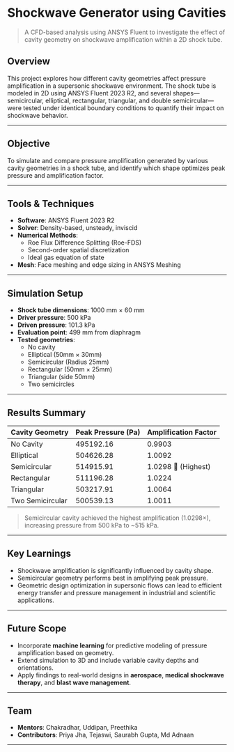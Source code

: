 #  Shockwave Generator using Cavities

> A CFD-based analysis using ANSYS Fluent to investigate the effect of cavity geometry on shockwave amplification within a 2D shock tube.

##  Overview

This project explores how different cavity geometries affect pressure amplification in a supersonic shockwave environment. The shock tube is modeled in 2D using ANSYS Fluent 2023 R2, and several shapes—semicircular, elliptical, rectangular, triangular, and double semicircular—were tested under identical boundary conditions to quantify their impact on shockwave behavior.

---

##  Objective

To simulate and compare pressure amplification generated by various cavity geometries in a shock tube, and identify which shape optimizes peak pressure and amplification factor.

---

##  Tools & Techniques

- **Software**: ANSYS Fluent 2023 R2  
- **Solver**: Density-based, unsteady, inviscid  
- **Numerical Methods**:
  - Roe Flux Difference Splitting (Roe-FDS)
  - Second-order spatial discretization
  - Ideal gas equation of state
- **Mesh**: Face meshing and edge sizing in ANSYS Meshing

---

##  Simulation Setup

- **Shock tube dimensions**: 1000 mm × 60 mm
- **Driver pressure**: 500 kPa  
- **Driven pressure**: 101.3 kPa  
- **Evaluation point**: 499 mm from diaphragm  
- **Tested geometries**:
  - No cavity
  - Elliptical (50mm × 30mm)
  - Semicircular (Radius 25mm)
  - Rectangular (50mm × 25mm)
  - Triangular (side 50mm)
  - Two semicircles

---

##  Results Summary

| Cavity Geometry       | Peak Pressure (Pa) | Amplification Factor |
|-----------------------|--------------------|-----------------------|
| No Cavity             | 495192.16          | 0.9903                |
| Elliptical            | 504626.28          | 1.0092                |
| Semicircular          | 514915.91          | 1.0298 🚀 (Highest)   |
| Rectangular           | 511196.28          | 1.0224                |
| Triangular            | 503217.91          | 1.0064                |
| Two Semicircular      | 500539.13          | 1.0011                |

>  Semicircular cavity achieved the highest amplification (1.0298×), increasing pressure from 500 kPa to ~515 kPa.


---

##  Key Learnings

- Shockwave amplification is significantly influenced by cavity shape.
- Semicircular geometry performs best in amplifying peak pressure.
- Geometric design optimization in supersonic flows can lead to efficient energy transfer and pressure management in industrial and scientific applications.

---

##  Future Scope

- Incorporate **machine learning** for predictive modeling of pressure amplification based on geometry.
- Extend simulation to 3D and include variable cavity depths and orientations.
- Apply findings to real-world designs in **aerospace**, **medical shockwave therapy**, and **blast wave management**.

---

##  Team

- **Mentors**: Chakradhar, Uddipan, Preethika  
- **Contributors**: Priya Jha, Tejaswi, Saurabh Gupta, Md Adnaan  


---


